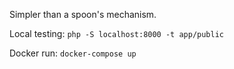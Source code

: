 Simpler than a spoon's mechanism.

Local testing: `php -S localhost:8000 -t app/public`

Docker run: `docker-compose up`
